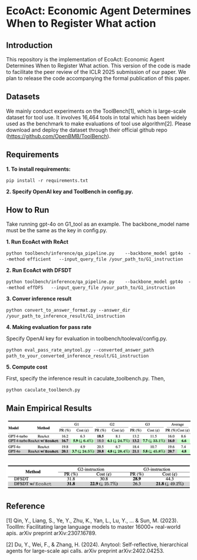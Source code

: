 # EcoAct: Economic Agent Determines When to Register What action

## Introduction 

This repository is the implementation of EcoAct: Economic Agent Determines When to Register What action.
This version of the code is made to facilitate the peer review of the ICLR 2025 submission of our paper. We plan to release the code accompanying the formal publication of this paper.

## Datasets

We mainly conduct experiments on the ToolBench[1], which is large-scale dataset for tool use. It involves 16,464 tools in total which has been widely used as the benchmark to make evaluations of tool use algorithm[2]. Please download and deploy the dataset through their official github repo (https://github.com/OpenBMB/ToolBench). 

## Requirements

**1. To install requirements:** 

```
pip install -r requirements.txt
```
**2. Specify OpenAI key and ToolBench in config.py.**


## How to Run

Take running gpt-4o on G1_tool as an example. The backbone_model name must be the same as the key in config.py.

**1. Run EcoAct with ReAct**

```
python toolbench/inference/qa_pipeline.py    --backbone_model gpt4o  --method efficient   --input_query_file /your_path_to/G1_instruction
```

**2. Run EcoAct with DFSDT**

```
python toolbench/inference/qa_pipeline.py    --backbone_model gpt4o  --method effDFS   --input_query_file /your_path_to/G1_instruction
```

**3. Conver inference result**

```
python convert_to_answer_format.py --answer_dir /your_path_to_inference_result/G1_instruction
```

**4. Making evaluation for pass rate**

Specify OpenAI key for evaluation in toolbench/tooleval/config.py.

```
python eval_pass_rate_anytool.py --converted_answer_path path_to_your_converted_inference_result/G1_instruction
```


**5. Compute cost**

First, specify the inference result in caculate_toolbench.py.
Then,

```
python caculate_toolbench.py
```


## Main Empirical Results

![Alt text](1.png)


![Alt text](2.png)

## Reference

[1] Qin, Y., Liang, S., Ye, Y., Zhu, K., Yan, L., Lu, Y., ... & Sun, M. (2023). Toolllm: Facilitating large language models to master 16000+ real-world apis. arXiv preprint arXiv:2307.16789.

[2] Du, Y., Wei, F., & Zhang, H. (2024). Anytool: Self-reflective, hierarchical agents for large-scale api calls. arXiv preprint arXiv:2402.04253.